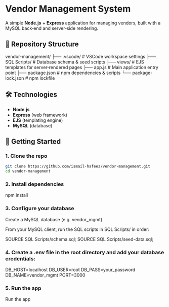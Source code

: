 # Vendor Management System

A simple **Node.js** + **Express** application for managing vendors, built with a MySQL back‑end and server‑side rendering.

## 📂 Repository Structure

vendor-management/
├── .vscode/ # VSCode workspace settings
├── SQL Scripts/ # Database schema & seed scripts
├── views/ # EJS templates for server‑rendered pages
├── app.js # Main application entry point
├── package.json # npm dependencies & scripts
└── package-lock.json # npm lockfile


## 🛠️ Technologies

- **Node.js**  
- **Express** (web framework)  
- **EJS** (templating engine)  
- **MySQL** (database)

## 🚀 Getting Started

### 1. Clone the repo

```bash
git clone https://github.com/ismail-hafeez/vendor-management.git
cd vendor-management

```

### 2. Install dependencies
npm install

### 3. Configure your database
Create a MySQL database (e.g. vendor_mgmt).

From your MySQL client, run the SQL scripts in SQL Scripts/ in order:

SOURCE SQL Scripts/schema.sql;
SOURCE SQL Scripts/seed-data.sql;

### 4. Create a .env file in the root directory and add your database credentials:
DB_HOST=localhost
DB_USER=root
DB_PASS=your_password
DB_NAME=vendor_mgmt
PORT=3000

### 5. Run the app
Run the app

